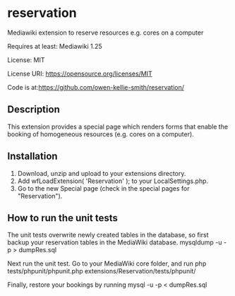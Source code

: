 # reservation
Mediawiki extension to reserve resources e.g. cores on a computer

Requires at least: Mediawiki 1.25

License: MIT

License URI: https://opensource.org/licenses/MIT 

Code is at:https://github.com/owen-kellie-smith/reservation/

## Description 

This extension provides a special page which renders forms that enable the booking of homogeneous resources (e.g. cores on a computer).

## Installation

1. Download, unzip and upload to your extensions directory.  
1. Add  wfLoadExtension( 'Reservation' );   to your LocalSettings.php.
1. Go to the new Special page (check in the special pages for "Reservation").

## How to run the unit tests

The unit tests overwrite newly created tables in the database, so first backup your reservation tables in the MediaWiki database.
	mysqldump -u <MySQL username> -p <MediaWiki database name>  > dumpRes.sql

Next run the unit test.  Go to your MediaWiki core folder, and run
    php tests/phpunit/phpunit.php extensions/Reservation/tests/phpunit/

Finally, restore your bookings by running 
    mysql -u <MySQL username> -p <MediaWiki database name> < dumpRes.sql


